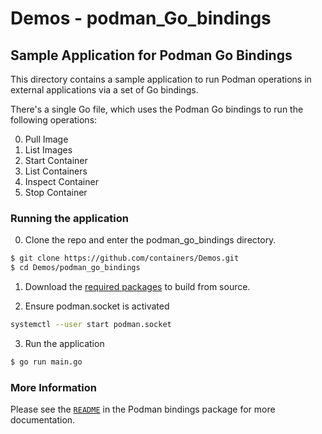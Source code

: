 # Demos - podman_Go_bindings

## Sample Application for Podman Go Bindings

This directory contains a sample application to run Podman operations in
external applications via a set of Go bindings.

There's a single Go file, which uses the Podman Go bindings to run the
following operations:

0. Pull Image
1. List Images
2. Start Container
3. List Containers
4. Inspect Container
5. Stop Container

### Running the application

0. Clone the repo and enter the podman_go_bindings directory.
```bash
$ git clone https://github.com/containers/Demos.git
$ cd Demos/podman_go_bindings
```

1. Download the [required packages](https://podman.io/getting-started/installation#build-and-run-dependencies) to build from source.

2. Ensure podman.socket is activated
```bash
systemctl --user start podman.socket
```

3. Run the application
```bash
$ go run main.go
```

### More Information

Please see the [`README`](https://github.com/containers/podman/tree/main/pkg/bindings#podman-golang-bindings) in the Podman bindings package for more documentation.